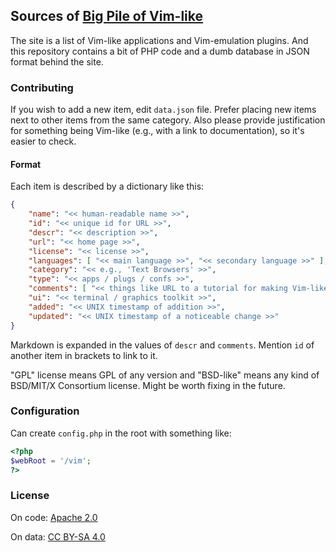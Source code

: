 ## Sources of [Big Pile of Vim-like][pile] ##

The site is a list of Vim-like applications and Vim-emulation plugins.
And this repository contains a bit of PHP code and a dumb database in JSON
format behind the site.

### Contributing ###

If you wish to add a new item, edit `data.json` file.  Prefer placing new items
next to other items from the same category.  Also please provide justification
for something being Vim-like (e.g., with a link to documentation), so it's
easier to check.

#### Format ####

Each item is described by a dictionary like this:

```json
{
    "name": "<< human-readable name >>",
    "id": "<< unique id for URL >>",
    "descr": "<< description >>",
    "url": "<< home page >>",
    "license": "<< license >>",
    "languages": [ "<< main language >>", "<< secondary language >>" ],
    "category": "<< e.g., 'Text Browsers' >>",
    "type": "<< apps / plugs / confs >>",
    "comments": [ "<< things like URL to a tutorial for making Vim-like >>" ],
    "ui": "<< terminal / graphics toolkit >>",
    "added": "<< UNIX timestamp of addition >>",
    "updated": "<< UNIX timestamp of a noticeable change >>"
}
```

Markdown is expanded in the values of `descr` and `comments`.  Mention `id` of
another item in brackets to link to it.

"GPL" license means GPL of any version and "BSD-like" means any kind of
BSD/MIT/X Consortium license.  Might be worth fixing in the future.

### Configuration ###

Can create `config.php` in the root with something like:

```php
<?php
$webRoot = '/vim';
?>
```

### License ###

On code: [Apache 2.0][apache]

On data: [CC BY-SA 4.0][cc-by-sa]


[pile]: https://vim.reversed.top/
[apache]: https://www.apache.org/licenses/LICENSE-2.0
[cc-by-sa]: https://creativecommons.org/licenses/by-sa/4.0/
